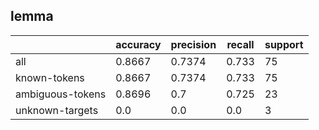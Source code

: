 
## lemma

|                  | accuracy | precision | recall | support |
|------------------|----------|-----------|--------|---------|
| all              | 0.8667   | 0.7374    | 0.733  | 75      |
| known-tokens     | 0.8667   | 0.7374    | 0.733  | 75      |
| ambiguous-tokens | 0.8696   | 0.7       | 0.725  | 23      |
| unknown-targets  | 0.0      | 0.0       | 0.0    | 3       |

